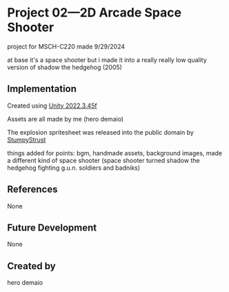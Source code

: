 # Project 02—2D Arcade Space Shooter

project for MSCH-C220 made 9/29/2024

at base it's a space shooter but i made it into a really really low quality version of shadow the hedgehog (2005)

## Implementation

Created using [Unity 2022.3.45f](https://unity.com)

Assets are all made by me (hero demaio) 

The explosion spritesheet was released into the public domain by [StumpyStrust](https://opengameart.org/content/explosion-sheet)

things added for points: bgm, handmade assets, background images, made a different kind of space shooter (space shooter turned shadow the hedgehog fighting g.u.n. soldiers and badniks)

## References
None

## Future Development
None

## Created by
hero demaio
